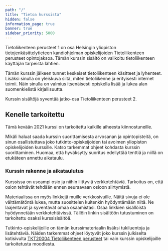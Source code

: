 ```yaml
---
path: "/"
title: "Tietoa kurssista"
hidden: false
information_page: true
banner: true
sidebar_priority: 5000
---
```


Tietoliikenteen perusteet 1 on osa Helsingin yliopiston tietojenkäsittelytieteen kandiohjelman opiskelijoiden Tietoliikenteen perusteet opintojaksoa.  Tämän kurssin sisältö on valikoitu tietoliikenteen käyttäjän tarpeista lähtien.

Tämän kurssin jälkeen tunnet keskeiset tietoliikenteen käsitteet ja lyhenteet. Lisäksi sinulla on yleiskuva siitä, miten tietoliikenne ja erityisesti internet toimii. Näin sinulla on valmius itsenäisesti opiskella lisää ja lukea alan suomenkielistä kirjallisuutta.

Kurssin sisältöjä syventää jatko-osa Tietoliikenteen perusteet 2.

## Kenelle tarkoitettu

Tämä kevään 2021 kurssi on tarkoitettu kaikille aiheesta kiinnostuneille. 

Mikäli haluat saada kurssin suorittamisesta arvosanan ja opintopisteitä, on sinun osallistuttava joko tutkinto-opiskeijoiden tai avoimen yliopiston opiskelijoiden kurssille.  Katso tarkemmat ohjeet kohdasta kurssin suorittaminen.  Huomaa, että hyväksytty suoritus edellyttää tenttiä ja niillä on etukäteen annettu aikataulu.




### Kurssin rakenne ja aikataulutus

Kurssissa on useampi osio ja niihin liittyviä verkkotehtäviä. Tarkoitus on, että osion tehtävät tehdään ennen seuraavaan osioon siirtymistä.

Materiaalissa on myös linkkejä muille verkkosivuille. Näitä sivuja ei ole välttämätöntä lukea, mutta suosittelen kuitenkin hyödyntämään niitä. Ne laajentavat ja syventävät omaa osaamistasi. Osaa linkkien sisällöistä hyödynnetään verkkotehtävissä. Tällöin linkin sisältöön tutustuminen on tarkoitettu osaksi kurssisisältöä.

Tutkinto-opiskelijoille on tämän kurssimateriaalin lisäksi tukiluentoja ja lisätehtäviä. Näiden tarkemmat ohjeet löytyvät joko kurssin julkiselta kotisivulta [TKT20004 Tietoliikenteen perusteet](https://studies.helsinki.fi/opintotarjonta/cur/hy-opt-cur-2021-6ee318ca-6ac2-4f0a-bb47-22a4295a8a93/Tietoliikenteen_perusteet) tai vain kurssin opiskelijoille tarkoitetusta moodlesta.



